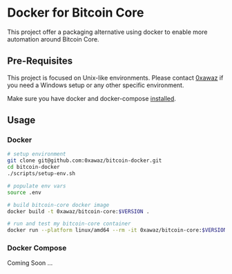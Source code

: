# Docker for Bitcoin Core

This project offer a packaging alternative using docker to enable more automation around Bitcoin Core.

## Pre-Requisites

This project is focused on Unix-like environments. Please contact [0xawaz](https://t.me/oxawaz) if you need a Windows setup or any other specific environment.

Make sure you have docker and docker-compose [installed](https://docs.docker.com/engine/install/).

## Usage

### Docker

```bash
# setup environment
git clone git@github.com:0xawaz/bitcoin-docker.git
cd bitcoin-docker
./scripts/setup-env.sh

# populate env vars
source .env

# build bitcoin-core docker image
docker build -t 0xawaz/bitcoin-core:$VERSION .

# run and test my bitcoin-core container
docker run --platform linux/amd64 --rm -it 0xawaz/bitcoin-core:$VERSION /btc/bin/bitcoind -version
```

### Docker Compose

Coming Soon ...
